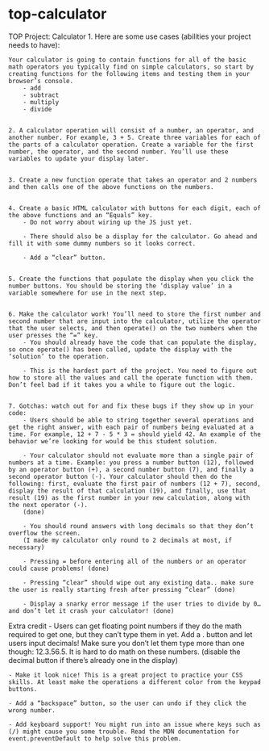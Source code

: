 # top-calculator
TOP Project: Calculator
    1. Here are some use cases (abilities your project needs to have):

    Your calculator is going to contain functions for all of the basic math operators you typically find on simple calculators, so start by creating functions for the following items and testing them in your browser’s console.
        - add
        - subtract
        - multiply
        - divide


    2. A calculator operation will consist of a number, an operator, and another number. For example, 3 + 5. Create three variables for each of the parts of a calculator operation. Create a variable for the first number, the operator, and the second number. You’ll use these variables to update your display later.


    3. Create a new function operate that takes an operator and 2 numbers and then calls one of the above functions on the numbers.


    4. Create a basic HTML calculator with buttons for each digit, each of the above functions and an “Equals” key.
        - Do not worry about wiring up the JS just yet.

        - There should also be a display for the calculator. Go ahead and fill it with some dummy numbers so it looks correct.

        - Add a “clear” button.


    5. Create the functions that populate the display when you click the number buttons. You should be storing the ‘display value’ in a variable somewhere for use in the next step.


    6. Make the calculator work! You’ll need to store the first number and second number that are input into the calculator, utilize the operator that the user selects, and then operate() on the two numbers when the user presses the “=” key.
        - You should already have the code that can populate the display, so once operate() has been called, update the display with the ‘solution’ to the operation.

        - This is the hardest part of the project. You need to figure out how to store all the values and call the operate function with them. Don’t feel bad if it takes you a while to figure out the logic.


    7. Gotchas: watch out for and fix these bugs if they show up in your code:
        - Users should be able to string together several operations and get the right answer, with each pair of numbers being evaluated at a time. For example, 12 + 7 - 5 * 3 = should yield 42. An example of the behavior we’re looking for would be this student solution.

        - Your calculator should not evaluate more than a single pair of numbers at a time. Example: you press a number button (12), followed by an operator button (+), a second number button (7), and finally a second operator button (-). Your calculator should then do the following: first, evaluate the first pair of numbers (12 + 7), second, display the result of that calculation (19), and finally, use that result (19) as the first number in your new calculation, along with the next operator (-).
        (done)

        - You should round answers with long decimals so that they don’t overflow the screen.
        (I made my calculator only round to 2 decimals at most, if necessary)

        - Pressing = before entering all of the numbers or an operator could cause problems! (done)

        - Pressing “clear” should wipe out any existing data.. make sure the user is really starting fresh after pressing “clear” (done)

        - Display a snarky error message if the user tries to divide by 0… and don’t let it crash your calculator! (done)



Extra credit
    - Users can get floating point numbers if they do the math required to get one, but they can’t type them in yet. Add a . button and let users input decimals! Make sure you don’t let them type more than one though: 12.3.56.5. It is hard to do math on these numbers. (disable the decimal button if there’s already one in the display)

    - Make it look nice! This is a great project to practice your CSS skills. At least make the operations a different color from the keypad buttons.

    - Add a “backspace” button, so the user can undo if they click the wrong number.

    - Add keyboard support! You might run into an issue where keys such as (/) might cause you some trouble. Read the MDN documentation for event.preventDefault to help solve this problem.
